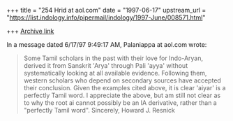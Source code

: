 +++
title = "254 Hrid at aol.com"
date = "1997-06-17"
upstream_url = "https://list.indology.info/pipermail/indology/1997-June/008571.html"

+++
[Archive link](https://list.indology.info/pipermail/indology/1997-June/008571.html)


In a message dated 6/17/97 9:49:17 AM, Palaniappa at aol.com wrote:

>Some Tamil scholars in the past with their love for Indo-Aryan, derived it
>from Sanskrit 'Arya' through  Pali 'ayya' without systematically looking at
>all available evidence. Following them, western scholars who depend on
>secondary sources have accepted their conclusion. Given the examples cited
>above, it is clear 'aiyar' is a perfectly Tamil word. 
	I appreciate the above, but am still not clear as to why the root ai cannot
possibly be an IA derivative, rather than a "perfectly Tamil word".
Sincerely,
Howard J. Resnick 





